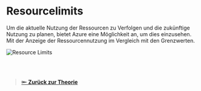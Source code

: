# Resourcelimits

Um die aktuelle Nutzung der Ressourcen zu Verfolgen und die zukünftige Nutzung zu planen, bietet Azure eine Möglichkeit an, um dies einzusehen. 
Mit der Anzeige der Ressourcennutzung im Vergleich mit den Grenzwerten.

![Resource Limits](Images/)




<br>
<br>

> [**⇤ Zurück zur Theorie**](https://gitlab.com/e-portfolio1/hf-cloud-native-engineer/semesterarbeiten/semesterarbeit-1/-/blob/main/Azure_Theorie/Azure_Ressource_Manager.md)